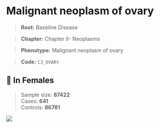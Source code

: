 # Malignant neoplasm of ovary

> **Root:** Baseline Disease  

> **Chapter:** Chapter II- Neoplasms  

> **Phenotype:** Malignant neoplasm of ovary  

> **Code:** `C3_OVARY`

## 👩 In Females  
> Sample size: **87422**  
> Cases: **641**  
> Controls: **86781**
<img src="/Disease/Figures/ALL/Incidence/C3_OVARY.png"/>
<CsvTable src="/Disease_Data/ALL/Incidence/COX_C3_OVARY.csv" label="🔍 View full results" />
